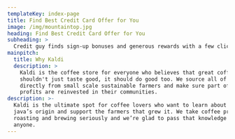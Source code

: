 ```yaml
---
templateKey: index-page
title: Find Best Credit Card Offer for You
image: /img/mountaintop.jpg
heading: Find Best Credit Card Offer for You
subheading: > 
  Credit guy finds sign-up bonuses and generous rewards with a few clicks.
mainpitch:
  title: Why Kaldi
  description: >
    Kaldi is the coffee store for everyone who believes that great coffee
    shouldn't just taste good, it should do good too. We source all of our beans
    directly from small scale sustainable farmers and make sure part of the
    profits are reinvested in their communities.
description: >-
  Kaldi is the ultimate spot for coffee lovers who want to learn about their
  java’s origin and support the farmers that grew it. We take coffee production,
  roasting and brewing seriously and we’re glad to pass that knowledge to
  anyone.
---
```

